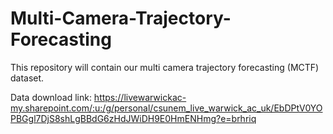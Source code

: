 # Multi-Camera-Trajectory-Forecasting

This repository will contain our multi camera trajectory forecasting (MCTF) dataset.

Data download link: https://livewarwickac-my.sharepoint.com/:u:/g/personal/csunem_live_warwick_ac_uk/EbDPtV0YOPBGgl7DjS8shLgBBdG6zHdJWiDH9E0HmENHmg?e=brhriq
